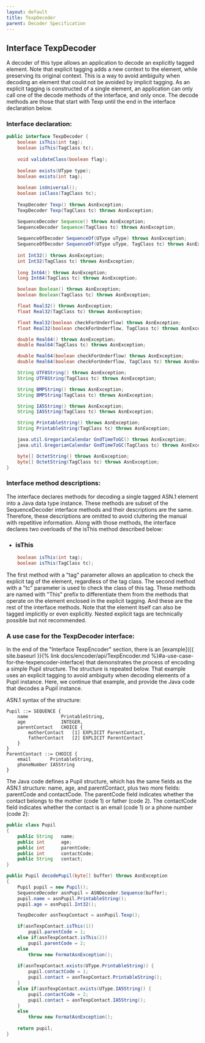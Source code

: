 ```yaml
---
layout: default
title: TexpDecoder
parent: Decoder Specification
---
```


## Interface TexpDecoder

A decoder of this type allows an application to decode an explicitly tagged element. Note that explicit tagging adds a new context to the element, while preserving its original context. This is a way to avoid ambiguity when decoding an element that could not be avoided by implicit tagging. As an explicit tagging is constructed of a single element, an application can only call one of the decode methods of the interface, and only once. The decode methods are those that start with Texp until the end in the interface declaration below.  

### <span class="subsection">Interface declaration:</span>
```java
public interface TexpDecoder {
	boolean isThis(int tag);
	boolean isThis(TagClass tc);
	
	void validateClass(boolean flag);
	
	boolean exists(UType type);
	boolean exists(int tag);
	
	boolean isUniversal();
	boolean isClass(TagClass tc);
	
	TexpDecoder Texp() throws AsnException;
	TexpDecoder Texp(TagClass tc) throws AsnException;

	SequenceDecoder Sequence() throws AsnException;
	SequenceDecoder Sequence(TagClass tc) throws AsnException;
	
	SequenceOfDecoder SequenceOf(UType uType) throws AsnException;
	SequenceOfDecoder SequenceOf(UType uType, TagClass tc) throws AsnException;
	
	int Int32() throws AsnException;
	int Int32(TagClass tc) throws AsnException;
	
	long Int64() throws AsnException;
	long Int64(TagClass tc) throws AsnException;

	boolean Boolean() throws AsnException;
	boolean Boolean(TagClass tc) throws AsnException;

	float Real32() throws AsnException;
	float Real32(TagClass tc) throws AsnException;

	float Real32(boolean checkForUnderflow) throws AsnException;
	float Real32(boolean checkForUnderflow, TagClass tc) throws AsnException;

	double Real64() throws AsnException;
	double Real64(TagClass tc) throws AsnException;

	double Real64(boolean checkForUnderflow) throws AsnException;
	double Real64(boolean checkForUnderflow, TagClass tc) throws AsnException;

	String UTF8String() throws AsnException;
	String UTF8String(TagClass tc) throws AsnException;

	String BMPString() throws AsnException;
	String BMPString(TagClass tc) throws AsnException;

	String IA5String() throws AsnException;
	String IA5String(TagClass tc) throws AsnException;

	String PrintableString() throws AsnException;
	String PrintableString(TagClass tc) throws AsnException;

	java.util.GregorianCalendar GndTimeToGC() throws AsnException;
	java.util.GregorianCalendar GndTimeToGC(TagClass tc) throws AsnException;

	byte[] OctetString() throws AsnException;
	byte[] OctetString(TagClass tc) throws AsnException;
}
```
### <span class="subsection">Interface method descriptions:</span>

The interface declares methods for decoding a single tagged ASN.1 element into a Java data type instance. These methods are subset of the <span class="datatype">SequenceDecoder</span> interface methods and their descriptions are the same. Therefore, these descriptions are omitted to avoid cluttering the manual with repetitive information. Along with those methods, the interface declares two overloads of the <span class="method">isThis</span> method described below:

- ### <span class="method">isThis</span>  
```java
	boolean isThis(int tag);
	boolean isThis(TagClass tc);
```
The first method with a "tag" parameter allows an application to check the explicit tag of the element, regardless of the tag class. The second method with a "tc" parameter is used to check the class of this tag. These methods are named with "This" prefix to differentiate them from the methods that operate on the element enclosed in the explicit tagging. And these are the rest of the interface methods. Note that the element itself can also be tagged implicitly or even explicitly. Nested explicit tags are technically possible but not recommended.

### <span class="subsection">A use case for the TexpDecoder interface:</span>

In the end of the "Interface TexpEncoder" section, there is an [example]({{ site.baseurl }}{% link docs/encoder/api/TexpEncoder.md %}#a-use-case-for-the-texpencoder-interface) that demonstrates the process of encoding a simple Pupil structure. The structure is repeated below. That example uses an explicit tagging to avoid ambiguity when decoding elements of a Pupil instance. Here, we continue that example, and provide the Java code that decodes a Pupil instance.

ASN.1 syntax of the structure:
```
Pupil ::= SEQUENCE {
    name            PrintableString,
    age             INTEGER,
    parentContact   CHOICE {
	    motherContact   [1] EXPLICIT ParentContact,
	    fatherContact   [2] EXPLICIT ParentContact
    }
}
ParentContact ::= CHOICE {
	email       PrintableString,
	phoneNumber IA5String
}
```
The Java code defines a <span class="datatype">Pupil</span> structure, which has the same fields as the ASN.1 structure: name, age, and parentContact, plus two more fields: parentCode and contactCode. The parentCode field indicates whether the contact belongs to the mother (code 1) or father (code 2). The contactCode field indicates whether the contact is an email (code 1) or a phone number (code 2):

```java
public class Pupil
{
	public String   name;
	public int      age;
	public int      parentCode;
	public int      contactCode;		
	public String   contact;
}

public Pupil decodePupil(byte[] buffer) throws AsnException
{
	Pupil pupil = new Pupil();
	SequenceDecoder asnPupil = ASNDecoder.Sequence(buffer);
	pupil.name = asnPupil.PrintableString();
	pupil.age = asnPupil.Int32();

	TexpDecoder asnTexpContact = asnPupil.Texp();

	if(asnTexpContact.isThis(1)) 
		pupil.parentCode = 1;
	else if(asnTexpContact.isThis(2))
		pupil.parentCode = 2;
	else
		throw new FormatAsnException();				
		
	if(asnTexpContact.exists(UType.PrintableString)) {
		pupil.contactCode = 1;
		pupil.contact = asnTexpContact.PrintableString();
	}
	else if(asnTexpContact.exists(UType.IA5String)) {
		pupil.contactCode = 2;
		pupil.contact = asnTexpContact.IA5String();
	}
	else
		throw new FormatAsnException();
		
	return pupil;
}
```